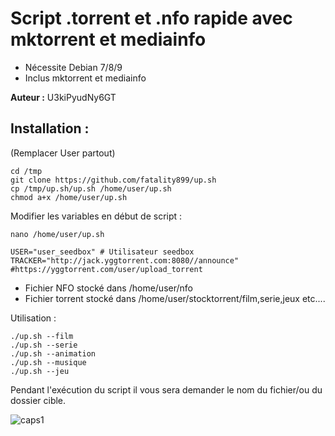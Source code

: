 # Script .torrent et .nfo rapide avec mktorrent et mediainfo

* Nécessite Debian 7/8/9
* Inclus mktorrent et mediainfo

**Auteur :** U3kiPyudNy6GT

## Installation :
(Remplacer User partout)
```
cd /tmp
git clone https://github.com/fatality899/up.sh
cp /tmp/up.sh/up.sh /home/user/up.sh
chmod a+x /home/user/up.sh
```

Modifier les variables en début de script :
```
nano /home/user/up.sh
```
```
USER="user_seedbox" # Utilisateur seedbox
TRACKER="http://jack.yggtorrent.com:8080//announce" #https://yggtorrent.com/user/upload_torrent
```

* Fichier NFO stocké dans /home/user/nfo
* Fichier torrent stocké dans /home/user/stocktorrent/film,serie,jeux etc....

Utilisation :
```
./up.sh --film
./up.sh --serie
./up.sh --animation
./up.sh --musique
./up.sh --jeu
```
Pendant l'exécution du script il vous sera demander le nom du fichier/ou du dossier cible.

![caps1](https://user-images.githubusercontent.com/34775368/34308900-ac0ed54a-e74f-11e7-8923-d25017f27331.PNG)
